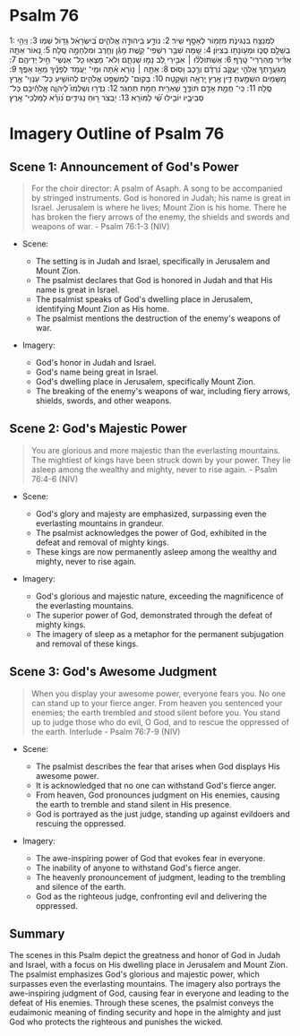 # Psalm 76
1: לַמְנַצֵּ֥חַ בִּנְגִינֹ֑ת מִזְמ֖וֹר לְאָסָ֣ף שִֽׁיר׃
2: נוֹדָ֣ע בִּֽיהוּדָ֣ה אֱלֹהִ֑ים בְּ֝יִשְׂרָאֵ֗ל גָּד֥וֹל שְׁמֽוֹ׃
3: וַיְהִ֣י בְשָׁלֵ֣ם סֻכּ֑וֹ וּמְע֖וֹנָת֣וֹ בְצִיּֽוֹן׃
4: שָׁ֭מָּה שִׁבַּ֣ר רִשְׁפֵי־ קָ֑שֶׁת מָגֵ֬ן וְחֶ֖רֶב וּמִלְחָמָ֣ה סֶֽלָה׃
5: נָ֭אוֹר אַתָּ֥ה אַדִּ֗יר מֵֽהַרְרֵי־ טָֽרֶף׃
6: אֶשְׁתּוֹלְל֨וּ ׀ אַבִּ֣ירֵי לֵ֭ב נָמ֣וּ שְׁנָתָ֑ם וְלֹא־ מָצְא֖וּ כָל־ אַנְשֵׁי־ חַ֣יִל יְדֵיהֶֽם׃
7: מִ֭גַּעֲרָ֣תְךָ אֱלֹהֵ֣י יַעֲקֹ֑ב נִ֝רְדָּ֗ם וְרֶ֣כֶב וָסֽוּס׃
8: אַתָּ֤ה ׀ נ֥וֹרָא אַ֗תָּה וּמִֽי־ יַעֲמֹ֥ד לְפָנֶ֗יךָ מֵאָ֥ז אַפֶּֽךָ׃
9: מִ֭שָּׁמַיִם הִשְׁמַ֣עְתָּ דִּ֑ין אֶ֖רֶץ יָֽרְאָ֣ה וְשָׁקָֽטָה׃
10: בְּקוּם־ לַמִּשְׁפָּ֥ט אֱלֹהִ֑ים לְהוֹשִׁ֖יעַ כָּל־ עַנְוֵי־ אֶ֣רֶץ סֶֽלָה׃
11: כִּֽי־ חֲמַ֣ת אָדָ֣ם תּוֹדֶ֑ךָּ שְׁאֵרִ֖ית חֵמֹ֣ת תַּחְגֹּֽר׃
12: נִֽדֲר֣וּ וְשַׁלְּמוּ֮ לַיהוָ֪ה אֱֽלֹהֵ֫יכֶ֥ם כָּל־ סְבִיבָ֑יו יוֹבִ֥ילוּ שַׁ֝֗י לַמּוֹרָֽא׃
13: יִ֭בְצֹר ר֣וּחַ נְגִידִ֑ים נ֝וֹרָ֗א לְמַלְכֵי־ אָֽרֶץ׃

# Imagery Outline of Psalm 76

## Scene 1: Announcement of God's Power

> For the choir director: A psalm of Asaph. A song to be accompanied by stringed instruments. God is honored in Judah; his name is great in Israel. Jerusalem is where he lives; Mount Zion is his home. There he has broken the fiery arrows of the enemy, the shields and swords and weapons of war. - Psalm 76:1-3 (NIV)

- Scene:
  - The setting is in Judah and Israel, specifically in Jerusalem and Mount Zion.
  - The psalmist declares that God is honored in Judah and that His name is great in Israel.
  - The psalmist speaks of God's dwelling place in Jerusalem, identifying Mount Zion as His home.
  - The psalmist mentions the destruction of the enemy's weapons of war.

- Imagery:
  - God's honor in Judah and Israel.
  - God's name being great in Israel.
  - God's dwelling place in Jerusalem, specifically Mount Zion.
  - The breaking of the enemy's weapons of war, including fiery arrows, shields, swords, and other weapons.

## Scene 2: God's Majestic Power

> You are glorious and more majestic than the everlasting mountains. The mightiest of kings have been struck down by your power. They lie asleep among the wealthy and mighty, never to rise again. - Psalm 76:4-6 (NIV)

- Scene:
   - God's glory and majesty are emphasized, surpassing even the everlasting mountains in grandeur.
   - The psalmist acknowledges the power of God, exhibited in the defeat and removal of mighty kings.
   - These kings are now permanently asleep among the wealthy and mighty, never to rise again.

- Imagery:
   - God's glorious and majestic nature, exceeding the magnificence of the everlasting mountains.
   - The superior power of God, demonstrated through the defeat of mighty kings.
   - The imagery of sleep as a metaphor for the permanent subjugation and removal of these kings.

## Scene 3: God's Awesome Judgment

> When you display your awesome power, everyone fears you. No one can stand up to your fierce anger. From heaven you sentenced your enemies; the earth trembled and stood silent before you. You stand up to judge those who do evil, O God, and to rescue the oppressed of the earth. Interlude - Psalm 76:7-9 (NIV)

- Scene:
  - The psalmist describes the fear that arises when God displays His awesome power.
  - It is acknowledged that no one can withstand God's fierce anger.
  - From heaven, God pronounces judgment on His enemies, causing the earth to tremble and stand silent in His presence.
  - God is portrayed as the just judge, standing up against evildoers and rescuing the oppressed.

- Imagery:
  - The awe-inspiring power of God that evokes fear in everyone.
  - The inability of anyone to withstand God's fierce anger.
  - The heavenly pronouncement of judgment, leading to the trembling and silence of the earth.
  - God as the righteous judge, confronting evil and delivering the oppressed.

## Summary

The scenes in this Psalm depict the greatness and honor of God in Judah and Israel, with a focus on His dwelling place in Jerusalem and Mount Zion. The psalmist emphasizes God's glorious and majestic power, which surpasses even the everlasting mountains. The imagery also portrays the awe-inspiring judgment of God, causing fear in everyone and leading to the defeat of His enemies. Through these scenes, the psalmist conveys the eudaimonic meaning of finding security and hope in the almighty and just God who protects the righteous and punishes the wicked.